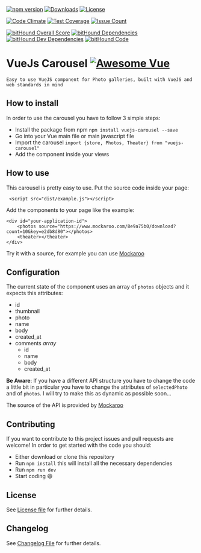 [![npm version](https://img.shields.io/npm/v/vuejs-carousel.svg)](https://www.npmjs.com/package/vuejs-carousel)
[![Downloads](https://img.shields.io/npm/dt/vuejs-carousel.svg)](https://www.npmjs.com/package/vuejs-carousel)
[![License](https://img.shields.io/npm/l/vuejs-carousel.svg)](https://www.npmjs.com/package/vuejs-carousel)

[![Code Climate](https://codeclimate.com/github/ludo237/vuejs-carousel/badges/gpa.svg)](https://codeclimate.com/github/ludo237/vuejs-carousel)
[![Test Coverage](https://codeclimate.com/github/ludo237/vuejs-carousel/badges/coverage.svg)](https://codeclimate.com/github/ludo237/vuejs-carousel/coverage)
[![Issue Count](https://codeclimate.com/github/ludo237/vuejs-carousel/badges/issue_count.svg)](https://codeclimate.com/github/ludo237/vuejs-carousel)

[![bitHound Overall Score](https://www.bithound.io/github/ludo237/vuejs-carousel/badges/score.svg)](https://www.bithound.io/github/ludo237/vuejs-carousel)
[![bitHound Dependencies](https://www.bithound.io/github/ludo237/vuejs-carousel/badges/dependencies.svg)](https://www.bithound.io/github/ludo237/vuejs-carousel/master/dependencies/npm)
[![bitHound Dev Dependencies](https://www.bithound.io/github/ludo237/vuejs-carousel/badges/devDependencies.svg)](https://www.bithound.io/github/ludo237/vuejs-carousel/master/dependencies/npm)
[![bitHound Code](https://www.bithound.io/github/ludo237/vuejs-carousel/badges/code.svg)](https://www.bithound.io/github/ludo237/vuejs-carousel)

# VueJs Carousel [![Awesome Vue](https://cdn.rawgit.com/sindresorhus/awesome/d7305f38d29fed78fa85652e3a63e154dd8e8829/media/badge.svg)](https://github.com/vuejs/awesome-vue)

    Easy to use VueJS component for Photo galleries, built with VueJS and web standards in mind

## How to install

In order to use the carousel you have to follow 3 simple steps:

- Install the package from npm `npm install vuejs-carousel --save`
- Go into your Vue main file or main javascript file
- Import the carousel `import {store, Photos, Theater} from "vuejs-carousel"`
- Add the component inside your views


## How to use

This carousel is pretty easy to use. Put the source code inside your page:

     <script src="dist/example.js"></script>

Add the components to your page like the example:

    <div id="your-application-id">
        <photos source="https://www.mockaroo.com/8e9a75b0/download?count=10&key=e2db8d80"></photos>
        <theater></theater>
    </div>

Try it with a source, for example you can use [Mockaroo](https://www.mockaroo.com/8e9a75b0)


## Configuration

The current state of the component uses an array of `photos` objects and it expects this attributes:

- id
- thumbnail
- photo
- name
- body
- created_at
- comments *array*
    - id
    - name
    - body
    - created_at

**Be Aware**: If you have a different API structure you have to change the code a little bit in particular
you have to change the attributes of `selectedPhoto` and of `photos`. I will try to make this as dynamic as 
possible soon...

The source of the API is provided by [Mockaroo](https://www.mockaroo.com/8e9a75b0)

## Contributing

If you want to contribute to this project issues and pull requests are welcome! In order to get started with the code you should:

- Either download or clone this repository
- Run `npm install` this will install all the necessary dependencies
- Run `npm run dev`
- Start coding :smile:

## License

See [License file](LICENSE) for further details.

## Changelog

See [Changelog File](CHANGELOG) for further details.
